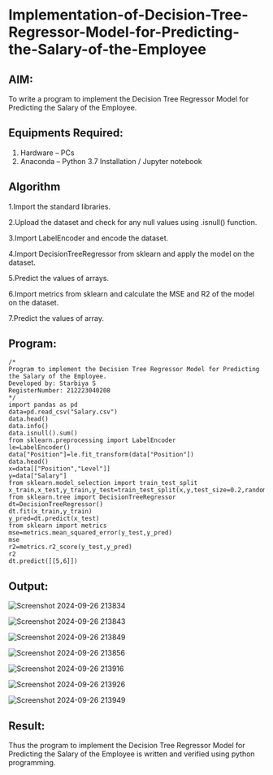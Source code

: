 # Implementation-of-Decision-Tree-Regressor-Model-for-Predicting-the-Salary-of-the-Employee

## AIM:
To write a program to implement the Decision Tree Regressor Model for Predicting the Salary of the Employee.

## Equipments Required:
1. Hardware – PCs
2. Anaconda – Python 3.7 Installation / Jupyter notebook

## Algorithm
1.Import the standard libraries.

2.Upload the dataset and check for any null values using .isnull() function.

3.Import LabelEncoder and encode the dataset.

4.Import DecisionTreeRegressor from sklearn and apply the model on the dataset.

5.Predict the values of arrays.

6.Import metrics from sklearn and calculate the MSE and R2 of the model on the dataset.

7.Predict the values of array.

## Program:
```
/*
Program to implement the Decision Tree Regressor Model for Predicting the Salary of the Employee.
Developed by: Starbiya S
RegisterNumber: 212223040208 
*/
import pandas as pd
data=pd.read_csv("Salary.csv")
data.head()
data.info()
data.isnull().sum()
from sklearn.preprocessing import LabelEncoder
le=LabelEncoder()
data["Position"]=le.fit_transform(data["Position"])
data.head()
x=data[["Position","Level"]]
y=data["Salary"]
from sklearn.model_selection import train_test_split
x_train,x_test,y_train,y_test=train_test_split(x,y,test_size=0.2,random_state=2)
from sklearn.tree import DecisionTreeRegressor
dt=DecisionTreeRegressor()
dt.fit(x_train,y_train)
y_pred=dt.predict(x_test)
from sklearn import metrics
mse=metrics.mean_squared_error(y_test,y_pred)
mse
r2=metrics.r2_score(y_test,y_pred)
r2
dt.predict([[5,6]])
```

## Output:
![Screenshot 2024-09-26 213834](https://github.com/user-attachments/assets/273f3672-8b91-4844-8400-8a54c1c8234b)


![Screenshot 2024-09-26 213843](https://github.com/user-attachments/assets/10584a1f-b6a5-4c58-926b-8d9fa83cc000)


![Screenshot 2024-09-26 213849](https://github.com/user-attachments/assets/a24a9bd8-6ada-4959-8754-03318c960c4f)


![Screenshot 2024-09-26 213856](https://github.com/user-attachments/assets/2ae78435-d56d-42a1-aa4d-c263788bca4b)



![Screenshot 2024-09-26 213916](https://github.com/user-attachments/assets/9c8867d7-d623-4234-a278-2531fb796124)




![Screenshot 2024-09-26 213926](https://github.com/user-attachments/assets/497d8e6a-2433-4b35-b523-7c3db0a47ee8)



![Screenshot 2024-09-26 213949](https://github.com/user-attachments/assets/9f4e8d6f-c23d-4c85-9223-15aacb42cd74)




## Result:
Thus the program to implement the Decision Tree Regressor Model for Predicting the Salary of the Employee is written and verified using python programming.
